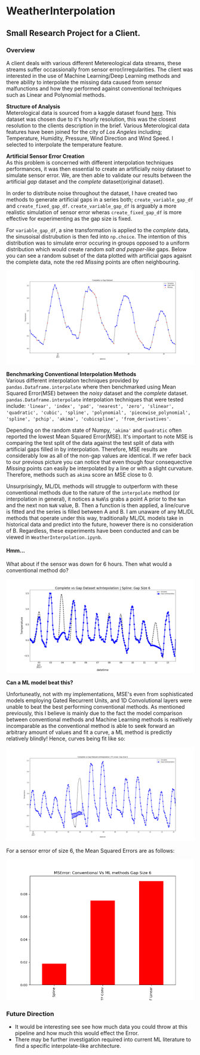 # WeatherInterpolation
## Small Research Project for a Client.

### Overview
A client deals with various different Metereological data streams, these streams suffer occassionally from sensor error/irregularities. The client was interested in the use of Machine Learning/Deep Learning methods and there ability to interpolate the missing data caused from sensor malfunctions and how they performed against conventional techniques such as Linear and Polynomial methods.

**Structure of Analysis**<br>
Meterological data is sourced from a kaggle dataset found [here](https://www.kaggle.com/selfishgene/historical-hourly-weather-data).
This dataset was chosen due to it's hourly resolution, this was the closest resolution to the clients description in the brief. Various Meterological data features have been joined for the city of *Los Angeles* including; Temperature, Humidity, Pressure, Wind Direction and Wind Speed. I selected to interpolate the temperature feature. 

**Artificial Sensor Error Creation**<br>
As this problem is concerned with different interpolation techniques performances, it was then essential to create an artificially noisy dataset to simulate sensor error. We, are then able to validate our results between the artificial *gap* dataset and the *complete* dataset(original dataset). 

In order to distribute noise throughout the dataset, I have created two methods to generate artificial gaps in a series both; `create_variable_gap_df` and `create_fixed_gap_df`. `create_variable_gap_df` is arguably a more realistic simulation of sensor error wheras `create_fixed_gap_df` is more effective for experimenting as the gap size is fixed.

For `variable_gap_df`, a sine transformation is applied to the *complete* data, the sinusoisal distrubution is then fed into ```np.choice```. The intention of this distribution was to simulate error occuring in groups opposed to a uniform distribution which would create random *salt and pepper-like* gaps. Below you can see a random subset of the data plotted with artificial gaps agaisnt the complete data, note the red *Missing* points are often neighbouring.

![create_gap_df](/img/create_gap_df.png)

**Benchmarking Conventional Interpolation Methods** <br>
Various different interpolation techniques provided by ```pandas.Dataframe.interpolate``` where then benchmarked using Mean Squared Error(MSE) between the *noisy* dataset and the *complete* dataset. ```pandas.Dataframe.interpolate``` interpolation techniques that were tested include: ```'linear', 'index', 'pad', 'nearest', 'zero', 'slinear', 'quadratic', 'cubic', 'spline', 'polynomial', 'piecewise_polynomial', 'spline', 'pchip', 'akima', 'cubicspline', 'from_derivatives'```.

Depending on the random state of Numpy, ```'akima'``` and ```quadratic``` often reported the lowest Mean Squared Error(MSE). It's important to note MSE is comparing the test split of the data against the test split of data with artificial gaps filled in by interpolation. Therefore, MSE results are considerably low as all of the non-gap values are identical. If we refer back to our previous picture you can notice that even though four consequective *Missing* points can easily be interpolated by a line or with a slight curvature. Therefore, methods such as `akima` score an MSE close to 0. 

Unsurprisingly, ML/DL methods will struggle to outperform with these conventional methods due to the nature of the `interpolate` method (or interpolation in general), it notices a `NaN`\s grabs a point A prior to the `Nan` and the next non `NaN` value, B. Then a function is then applied, a line/curve is fitted and the series is filled between A and B. I am unaware of any ML/DL methods that operate under this way, traditionally ML/DL models take in historical data and predict into the future, however there is no consideration of B. Regardless, these experiments have been conducted and can be viewed in `WeatherInterpolation.ipynb`.

#### Hmm... 
What about if the sensor was down for 6 hours. Then what would a conventional method do? 


![spline6](/img/spline_gap_size_6.png)

**Can a ML model beat this?**

Unfortuneatly, not with my implementations, MSE's even from sophisticated models employing Gated Recurrent Units, and 1D Convolutional layers were unable to beat the best performing conventional methods. As mentioned previously, this I believe is mainly due to the fact the model comparison between conventional methods and Machine Learning methods is realtively incomparable as the conventional method is able to seek forward an arbitrary amount of values and fit a curve, a ML method is predictly relatively blindly! Hence, curves being fit like so:

![conv_model](/img/tf_linear_gap_size_6.png)

For a sensor error of size 6, the Mean Squared Errors are as follows:

![mses](/img/error_bars_6.png)

### Future Direction
* It  would be interesting see see how much data you could throw at this pipeline and how much this would effect the Error.
* There may be further investigation required into current ML literature to find a specific interpolate-like architecture.
